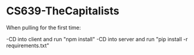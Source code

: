 # CS639-TheCapitalists

When pulling for the first time:

-CD into client and run "npm install"
-CD into server and run "pip install -r requirements.txt"